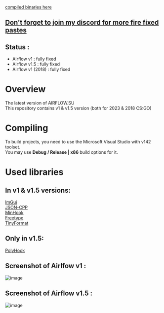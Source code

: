 [compiled binaries here](https://github.com/cacamelio/airflow-sources-fixed/releases/download/release/airflow-sources-compiled.rar)

## [Don't forget to join my discord for more fire fixed pastes](https://discord.gg/CWEp8bQrWc)

## Status :
* Airflow v1 : fully fixed
* Airflow v1.5 : fully fixed
* Airflow v1 (2018) : fully fixed 

# Overview
The latest version of AIRFLOW.SU \
This repository contains v1 & v1.5 version (both for 2023 & 2018 CS:GO)

# Compiling 
To build  projects, you need to use the Microsoft Visual Studio with v142 toolset. \
You may use **Debug / Release | x86** build options for it.

# Used libraries 
## In v1 & v1.5 versions:
[ImGui](https://github.com/ocornut/imgui) \
[JSON-CPP](https://github.com/open-source-parsers/jsoncpp) \
[MinHook](https://github.com/TsudaKageyu/minhook) \
[Freetype](https://freetype.org/) \
[TinyFormat](https://github.com/c42f/tinyformat) 

## Only in v1.5:
[PolyHook](https://github.com/stevemk14ebr/PolyHook_2_0) 

## Screenshot of Airlfow v1 :
![image](https://github.com/user-attachments/assets/61ed2c57-9914-4ba5-81e6-d6a9fb931219)

## Screenshot of Airflow v1.5 :
![image](https://github.com/user-attachments/assets/a78d9045-6479-4bf7-b6a5-b01f953a29c6)


